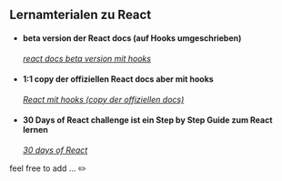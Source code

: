 ## Lernamterialen zu React



- #### **beta version der React docs (auf Hooks umgeschrieben)**
  [*react docs beta version mit hooks*](https://beta.reactjs.org/)

- #### **1:1 copy der offiziellen React docs aber mit hooks**
  [*React mit hooks (copy der offiziellen docs)*](https://reactwithhooks.netlify.app/)


- #### **30 Days of React challenge ist ein Step by Step Guide zum React lernen**
  [*30 days of React*](https://github.com/MandyNeumeyer/30-Days-Of-React)



feel free to add ...  :pencil2:
